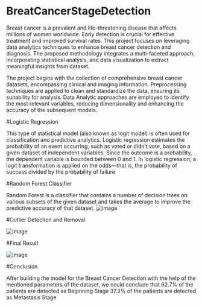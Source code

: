 # BreatCancerStageDetection
Breast cancer is a prevalent and life-threatening disease that affects millions of women worldwide. Early detection is crucial for effective treatment and improved survival rates. This project focuses on leveraging data analytics techniques to enhance breast cancer detection and diagnosis. The proposed methodology integrates a multi-faceted approach, incorporating statistical analysis, and data visualization to extract meaningful insights from dataset.

The project begins with the collection of comprehensive breast cancer datasets, encompassing clinical and imaging information. Preprocessing techniques are applied to clean and standardize the data, ensuring its suitability for analysis. Data Analytic approaches are employed to identify the most relevant variables, reducing dimensionality and enhancing the accuracy of the subsequent models.


#Logistic Regression

This type of statistical model (also known as logit model) is often used for classification and predictive analytics. Logistic regression estimates the probability of an event occurring, such as voted or didn’t vote, based on a given dataset of independent variables. Since the outcome is a probability, the dependent variable is bounded between 0 and 1. In logistic regression, a logit transformation is applied on the odds—that is, the probability of success divided by the probability of failure


#Random Forest Classifier

Random Forest is a classifier that contains a number of decision trees on various subsets of the given dataset and takes the average to improve the predictive accuracy of that dataset.
![image](https://github.com/user-attachments/assets/2196bbba-fd6d-4b58-bc5d-c0e3c7178b99)


#Outlier Detection and Removal 

![image](https://github.com/user-attachments/assets/ae0de76b-a51c-4356-99e0-fe09d078b24f)


#Final Result 

![image](https://github.com/user-attachments/assets/f64c13a7-1ea8-4323-a060-aa659d93e8a6)


#Conclusion 

After building the model for the Breast Cancer Detection with the help of the mentioned parameters of the dataset, we could conclude that
62.7% of the patients are detected as Beginning Stage
37.3% of the patients are detected as Metastasis Stage
